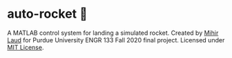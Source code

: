 # auto-rocket 🚀

A MATLAB control system for landing a simulated rocket. Created by [Mihir Laud](https://github.com/mihirlaud) for Purdue University ENGR 133 Fall 2020 final project. Licensed under [MIT License](https://mit-license.org/).

